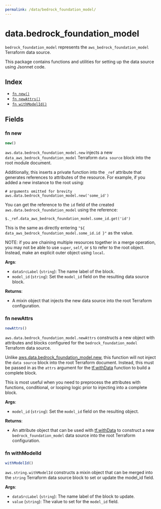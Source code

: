 ```yaml
---
permalink: /data/bedrock_foundation_model/
---
```


# data.bedrock_foundation_model

`bedrock_foundation_model` represents the `aws_bedrock_foundation_model` Terraform data source.



This package contains functions and utilities for setting up the data source using Jsonnet code.


## Index

* [`fn new()`](#fn-new)
* [`fn newAttrs()`](#fn-newattrs)
* [`fn withModelId()`](#fn-withmodelid)

## Fields

### fn new

```ts
new()
```


`aws.data.bedrock_foundation_model.new` injects a new `data_aws_bedrock_foundation_model` Terraform `data source`
block into the root module document.

Additionally, this inserts a private function into the `_ref` attribute that generates references to attributes of the
resource. For example, if you added a new instance to the root using:

    # arguments omitted for brevity
    aws.data.bedrock_foundation_model.new('some_id')

You can get the reference to the `id` field of the created `aws.data.bedrock_foundation_model` using the reference:

    $._ref.data_aws_bedrock_foundation_model.some_id.get('id')

This is the same as directly entering `"${ data_aws_bedrock_foundation_model.some_id.id }"` as the value.

NOTE: if you are chaining multiple resources together in a merge operation, you may not be able to use `super`, `self`,
or `$` to refer to the root object. Instead, make an explicit outer object using `local`.

**Args**:
  - `dataSrcLabel` (`string`): The name label of the block.
  - `model_id` (`string`): Set the `model_id` field on the resulting data source block.

**Returns**:
- A mixin object that injects the new data source into the root Terraform configuration.


### fn newAttrs

```ts
newAttrs()
```


`aws.data.bedrock_foundation_model.newAttrs` constructs a new object with attributes and blocks configured for the `bedrock_foundation_model`
Terraform data source.

Unlike [aws.data.bedrock_foundation_model.new](#fn-new), this function will not inject the `data source`
block into the root Terraform document. Instead, this must be passed in as the `attrs` argument for the
[tf.withData](https://github.com/tf-libsonnet/core/tree/main/docs#fn-withdata) function to build a complete block.

This is most useful when you need to preprocess the attributes with functions, conditional, or looping logic prior to
injecting into a complete block.

**Args**:
  - `model_id` (`string`): Set the `model_id` field on the resulting object.

**Returns**:
  - An attribute object that can be used with [tf.withData](https://github.com/tf-libsonnet/core/tree/main/docs#fn-withdata) to construct a new `bedrock_foundation_model` data source into the root Terraform configuration.


### fn withModelId

```ts
withModelId()
```

`aws.string.withModelId` constructs a mixin object that can be merged into the `string`
Terraform data source block to set or update the model_id field.



**Args**:
  - `dataSrcLabel` (`string`): The name label of the block to update.
  - `value` (`string`): The value to set for the `model_id` field.
